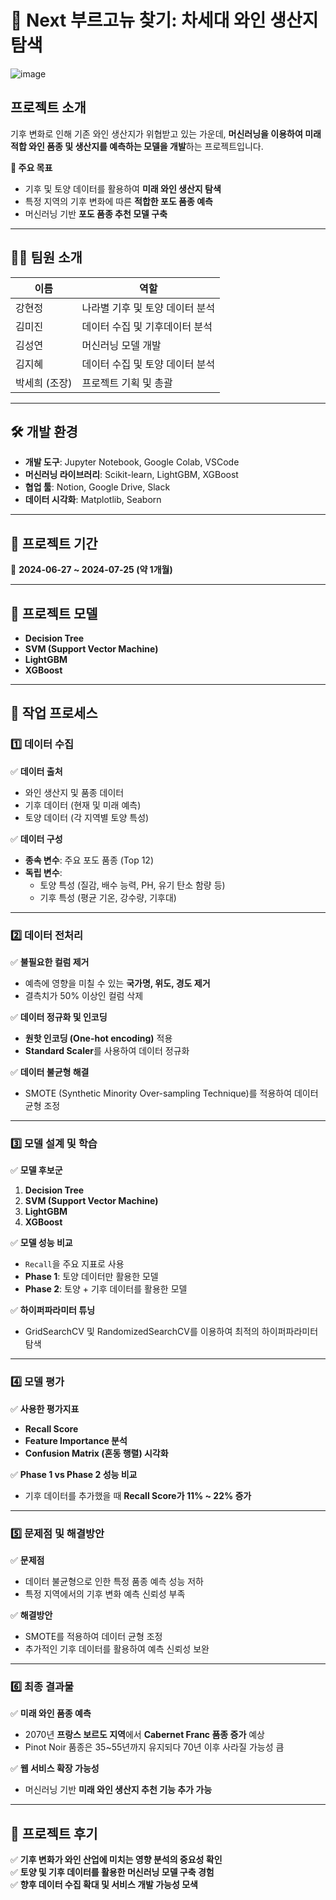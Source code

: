 
# 🍷 Next 부르고뉴 찾기: 차세대 와인 생산지 탐색 
![image](https://github.com/user-attachments/assets/f745a9e1-fecd-417f-be0c-21dc5698fcdf)


## 프로젝트 소개  
기후 변화로 인해 기존 와인 생산지가 위협받고 있는 가운데, **머신러닝을 이용하여 미래 적합 와인 품종 및 생산지를 예측하는 모델을 개발**하는 프로젝트입니다.  

**🎯 주요 목표**  
- 기후 및 토양 데이터를 활용하여 **미래 와인 생산지 탐색**  
- 특정 지역의 기후 변화에 따른 **적합한 포도 품종 예측**  
- 머신러닝 기반 **포도 품종 추천 모델 구축**  

---

## 🧑‍💻 팀원 소개  
| 이름 | 역할 |  
|------|------|  
| 강현정 | 나라별 기후 및 토양 데이터 분석 |  
| 김미진 | 데이터 수집 및 기후데이터 분석 |  
| 김성연 | 머신러닝 모델 개발 |  
| 김지혜 | 데이터 수집 및 토양 데이터 분석 |  
| 박세희 (조장) | 프로젝트 기획 및 총괄 |  

---

## 🛠 개발 환경  
- **개발 도구**: Jupyter Notebook, Google Colab, VSCode  
- **머신러닝 라이브러리**: Scikit-learn, LightGBM, XGBoost  
- **협업 툴**: Notion, Google Drive, Slack  
- **데이터 시각화**: Matplotlib, Seaborn  

---

## 📅 프로젝트 기간  
📌 **2024-06-27 ~ 2024-07-25 (약 1개월)**  

---

## 📌 프로젝트 모델  
- **Decision Tree**  
- **SVM (Support Vector Machine)**  
- **LightGBM**  
- **XGBoost**  

---

## 🚀 작업 프로세스  

### 1️⃣ 데이터 수집  
✅ **데이터 출처**  
- 와인 생산지 및 품종 데이터  
- 기후 데이터 (현재 및 미래 예측)  
- 토양 데이터 (각 지역별 토양 특성)  

✅ **데이터 구성**  
- **종속 변수**: 주요 포도 품종 (Top 12)  
- **독립 변수**:  
  - 토양 특성 (질감, 배수 능력, PH, 유기 탄소 함량 등)  
  - 기후 특성 (평균 기온, 강수량, 기후대)  

---

### 2️⃣ 데이터 전처리  
✅ **불필요한 컬럼 제거**  
- 예측에 영향을 미칠 수 있는 **국가명, 위도, 경도 제거**  
- 결측치가 50% 이상인 컬럼 삭제  

✅ **데이터 정규화 및 인코딩**  
- **원핫 인코딩 (One-hot encoding)** 적용  
- **Standard Scaler**를 사용하여 데이터 정규화  

✅ **데이터 불균형 해결**  
- SMOTE (Synthetic Minority Over-sampling Technique)를 적용하여 데이터 균형 조정  

---

### 3️⃣ 모델 설계 및 학습  
✅ **모델 후보군**  
1. **Decision Tree**  
2. **SVM (Support Vector Machine)**  
3. **LightGBM**  
4. **XGBoost**  

✅ **모델 성능 비교**  
- `Recall`을 주요 지표로 사용  
- **Phase 1**: 토양 데이터만 활용한 모델  
- **Phase 2**: 토양 + 기후 데이터를 활용한 모델  

✅ **하이퍼파라미터 튜닝**  
- GridSearchCV 및 RandomizedSearchCV를 이용하여 최적의 하이퍼파라미터 탐색  

---

### 4️⃣ 모델 평가  
✅ **사용한 평가지표**  
- **Recall Score**  
- **Feature Importance 분석**  
- **Confusion Matrix (혼동 행렬) 시각화**  

✅ **Phase 1 vs Phase 2 성능 비교**  
- 기후 데이터를 추가했을 때 **Recall Score가 11% ~ 22% 증가**  

---

### 5️⃣ 문제점 및 해결방안  
✅ **문제점**  
- 데이터 불균형으로 인한 특정 품종 예측 성능 저하  
- 특정 지역에서의 기후 변화 예측 신뢰성 부족  

✅ **해결방안**  
- SMOTE를 적용하여 데이터 균형 조정  
- 추가적인 기후 데이터를 활용하여 예측 신뢰성 보완  

---

### 6️⃣ 최종 결과물  
✅ **미래 와인 품종 예측**  
- 2070년 **프랑스 보르도 지역**에서 **Cabernet Franc 품종 증가** 예상  
- Pinot Noir 품종은 35~55년까지 유지되다 70년 이후 사라질 가능성 큼  

✅ **웹 서비스 확장 가능성**  
- 머신러닝 기반 **미래 와인 생산지 추천 기능 추가 가능**  

---

## 📌 프로젝트 후기  
✅ **기후 변화가 와인 산업에 미치는 영향 분석의 중요성 확인**  
✅ **토양 및 기후 데이터를 활용한 머신러닝 모델 구축 경험**  
✅ **향후 데이터 수집 확대 및 서비스 개발 가능성 모색**  

